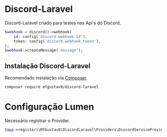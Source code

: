 # Discord-Laravel

Discord-Laravel criado para testes nas Api's do Discord.

```php
$webhook = discord()->webhook(
    id: config('discord.webhook.id'),
    token: config('discord.webhook.token'),
);
$webhook->createMessage('message');
```

## Instalação Discord-Laravel

Recomendado instalação via [Composer](https://getcomposer.org/).

```bash
composer require mfgustav0/discord-laravel
```

# Configuração Lumen

Necessário registrar o Provider.

```php
$app->register(\MfGustav0\DiscordLaravel\Providers\DiscordServiceProvider::class);
```